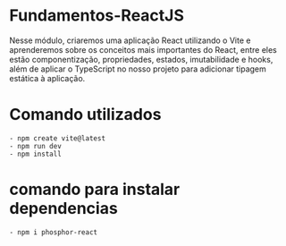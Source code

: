 # Fundamentos-ReactJS
Nesse módulo, criaremos uma aplicação React utilizando o Vite e aprenderemos sobre os conceitos mais importantes do React, entre eles estão componentização, propriedades, estados, imutabilidade e hooks, além de aplicar o TypeScript no nosso projeto para adicionar tipagem estática à aplicação.


# Comando utilizados
    - npm create vite@latest
    - npm run dev
    - npm install

# comando para instalar dependencias
    - npm i phosphor-react